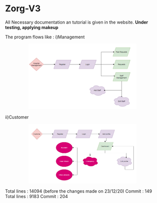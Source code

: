 # Zorg-V3
All Necessary documentation an tutorial is given in the website.
**Under testing, applying makeup**

The program flows like :
i)Management
<p align="center">
  <img src="/zorgapp/static/zorghr.png" width="350" alt="accessibility text">
</p>

ii)Customer
<p align="center">
  <img src="zorgapp/static/zorgcr.png" width="350" alt="customer">
</p>
Total lines : 14094 (before the changes made on 23/12/20) Commit : 149
Total lines : 9183 Commit : 204
